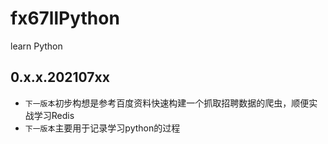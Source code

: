 # fx67llPython
learn Python

## 0.x.x.202107xx
* `下一版本`初步构想是参考百度资料快速构建一个抓取招聘数据的爬虫，顺便实战学习Redis  
* `下一版本`主要用于记录学习python的过程  